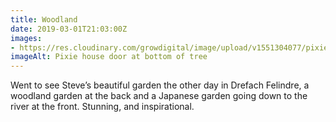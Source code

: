 ```yaml
---
title: Woodland
date: 2019-03-01T21:03:00Z
images: 
- https://res.cloudinary.com/growdigital/image/upload/v1551304077/pixiehouse-BF7AA9C9.jpg
imageAlt: Pixie house door at bottom of tree
---
```


Went to see Steve’s beautiful garden the other day in Drefach Felindre, a woodland garden at the back and a Japanese garden going down to the river at the front. Stunning, and inspirational. 
